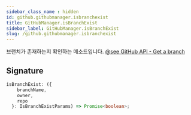```yaml
---
sidebar_class_name : hidden
id: github.githubmanager.isbranchexist
title: GitHubManager.isBranchExist
sidebar_label: GitHubManager.isBranchExist
slug: /github.githubmanager.isbranchexist
---
```






브랜치가 존재하는지 확인하는 메소드입니다. [@see GitHub API - Get a branch](https://docs.github.com/ko/rest/branches/branches?apiVersion=2022-11-28#get-a-branch)

## Signature

```typescript
isBranchExist: ({
    branchName,
    owner,
    repo
  }: IsBranchExistParams) => Promise<boolean>;
```
